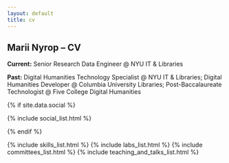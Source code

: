 ```yaml
---
layout: default
title: cv
---
```


## Marii Nyrop – CV


<p style="max-width:75ch;">
    <b>Current:</b> Senior Research Data Engineer @ NYU IT & Libraries
</p>
<p style="max-width:75ch;">
    <b>Past:</b> Digital Humanities Technology Specialist @ NYU IT & Libraries; Digital Humanities Developer @ Columbia University Libraries; Post-Baccalaureate Technologist @ Five College Digital Humanities
</p>

{% if site.data.social %}
<p>{% include social_list.html %}</p>
{% endif %}

<br>

{% include skills_list.html %}
{% include labs_list.html %}
{% include committees_list.html %}
{% include teaching_and_talks_list.html %}

<br><br>
<br><br>